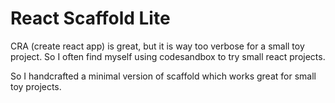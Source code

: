 # React Scaffold Lite

CRA (create react app) is great, but it is way too verbose for a small toy project. So I often find myself using codesandbox to try small react projects. 

So I handcrafted a minimal version of scaffold which works great for small toy projects.